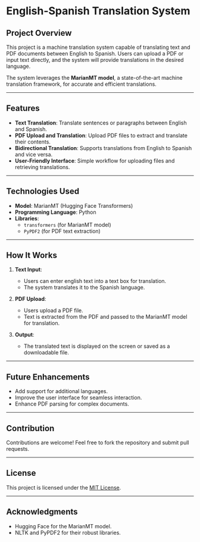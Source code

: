 # English-Spanish Translation System

## Project Overview
This project is a machine translation system capable of translating text and PDF documents between English to Spanish. Users can upload a PDF or input text directly, and the system will provide translations in the desired language.

The system leverages the **MarianMT model**, a state-of-the-art machine translation framework, for accurate and efficient translations.

---

## Features
- **Text Translation**: Translate sentences or paragraphs between English and Spanish.
- **PDF Upload and Translation**: Upload PDF files to extract and translate their contents.
- **Bidirectional Translation**: Supports translations from English to Spanish and vice versa.
- **User-Friendly Interface**: Simple workflow for uploading files and retrieving translations.

---

## Technologies Used
- **Model**: MarianMT (Hugging Face Transformers)
- **Programming Language**: Python
- **Libraries**:
  - `transformers` (for MarianMT model)
  - `PyPDF2` (for PDF text extraction)

---

## How It Works
1. **Text Input**:
   - Users can enter english text into a text box for translation.
   - The system translates it to the Spanish language.

2. **PDF Upload**:
   - Users upload a PDF file.
   - Text is extracted from the PDF and passed to the MarianMT model for translation.

3. **Output**:
   - The translated text is displayed on the screen or saved as a downloadable file.

---


## Future Enhancements
- Add support for additional languages.
- Improve the user interface for seamless interaction.
- Enhance PDF parsing for complex documents.

---

## Contribution
Contributions are welcome! Feel free to fork the repository and submit pull requests.

---

## License
This project is licensed under the [MIT License](LICENSE).

---

## Acknowledgments
- Hugging Face for the MarianMT model.
- NLTK and PyPDF2 for their robust libraries.

